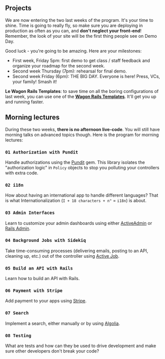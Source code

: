 ## Projects

We are now entering the two last weeks of the program. It's your time to shine. Time is going to really fly, so make sure you are deploying in production as often as you can, and **don't neglect your front-end**! Remember, the look of your site will be the first thing people see on Demo Day.

Good luck - you're going to be amazing. Here are your milestones:

- First week, Friday 5pm: first demo to get class / staff feedback and organize your roadmap for the second week.
- Second week Thursday (7pm): rehearsal for final demo.
- Second week Friday (6pm): THE BIG DAY. Everyone is here! Press, VCs, your family! Smash it!

**Le Wagon Rails Templates**: to save time on all the boring configurations of last week, you can use one of the [**Wagon Rails Templates**](https://github.com/lewagon/rails-templates). It'll get you up and running faster.

## Morning lectures

During these two weeks, **there is no afternoon live-code**. You will still have morning talks on advanced topics though. Here is the program for morning lectures:

### `01 Authorization with Pundit`

Handle authorizations using the [Pundit](https://github.com/elabs/pundit) gem. This library isolates the "authorization logic" in `Policy` objects to stop you polluting your controllers with extra code.

### `02 i18n`

How about having an international app to handle different languages? That is what Internationalization (`I + 18 characters + n"` = `i18n`) is about.

### `03 Admin Interfaces`

Learn to customize your admin dashboards using either [ActiveAdmin](http://activeadmin.info/) or [Rails Admin](https://github.com/sferik/rails_admin).

### `04 Background Jobs with Sidekiq`

Take time-consuming processes (delivering emails, posting to an API, cleaning up, etc.) out of the controller using [Active Job](http://edgeguides.rubyonrails.org/active_job_basics.html).

### `05 Build an API with Rails`

Learn how to build an API with Rails.

### `06 Payment with Stripe`

Add payment to your apps using [Stripe](https://stripe.com).

### `07 Search`

Implement a search, either manually or by using [Algolia](https://www.algolia.com/).

### `08 Testing`

What are tests and how can they be used to drive development and make sure other developers don't break your code?
